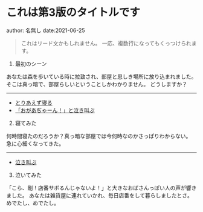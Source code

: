 # これは第3版のタイトルです

author: 名無し
date:2021-06-25

> これはリード文かもしれません。
> 一応、複数行になってもくっつけられます。

1. 最初のシーン

あなたは森を歩いている時に拉致され、部屋と思しき場所に放り込まれました。
そこは真っ暗で、部屋らしいということしかわかりません。
どうしますか？

---
* [とりあえず寝る](2)
* [「おがあぢゃーん！」と泣き叫ぶ](3)

2. 寝てみた

何時間寝たのだろうか？真っ暗な部屋では今何時なのかさっぱりわからない。
急に心細くなってきた。

---
* [泣き叫ぶ](3)

3. 泣いてみた

「こら、剛！店番サボるんじゃないよ！」と大きなおばさんっぽい人の声が響きました。
あなたは雑貨屋に連れていかれ、毎日店番をして暮らしましたとさ。
めでたし、めでたし。

